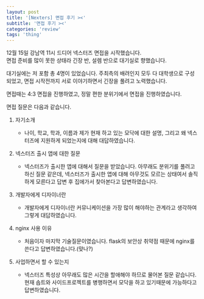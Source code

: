 ```yaml
---
layout: post
title: '[Nexters] 면접 후기 ><'
subtitle: '면접 후기 ><'
categories: 'review'
tags: 'thing'
---
```


12월 15일 강남역 11시 드디어 넥스터즈 면접을 시작했습니다.  
면접 준비를 많이 못한 상태라 긴장 반, 설렘 반으로 대기실로 향했습니다.

대기실에는 저 포함 총 4명이 있었습니다. 주최측의 배려인지 모두 다 대학생으로 구성되었고, 면접 시작전까지 서로 이야기하면서 긴장을 풀려고 노력했습니다.

면접때는 4:3 면접을 진행하였고, 정말 편한 분위기에서 면접을 진행하였습니다. 

면접 질문은 다음과 같습니다.

1. 자기소개
    - 나이, 학교, 학과, 이름과 제가 현재 하고 있는 모닥에 대한 설명, 그리고 왜 넥스터즈에 지원하게 되었는지에 대해 대답하였습니다.

2. 넥스터즈 출시 앱에 대한 질문
    - 넥스터즈가 출시한 앱에 대해서 질문을 받았습니다. 아무래도 분위기를 풀려고 하신 질문 같은데, 넥스터즈가 출시한 앱에 대해 아무것도 모르는 상태여서 솔직하게 모른다고 답변 후 집에가서 찾아본다고 답변하였습니다. 

3. 개발자에게 디자이너란
    - 개발자에게 디자이너란 커뮤니케이션을 가장 많이 해야하는 관계라고 생각하여 그렇게 대답하였습니다.

4. nginx 사용 이유
    - 처음이자 마지막 기술질문이였습니다. flask의 보안상 취약점 때문에 nginx를 쓴다고 답변하였습니다.(맞나?)

5. 사업하면서 할 수 있는지
    - 넥스터즈 특성상 아무래도 많은 시간을 할애해야 하므로 물어본 질문 같습니다. 현재 솝트와 사이드프로젝트를 병행하면서 모닥을 하고 있기때문에 가능하다고 답변하였습니다.